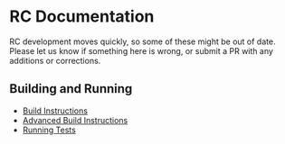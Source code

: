 # RC Documentation

RC development moves quickly, so some of these might be out of date. Please let us know if something here is wrong, or submit a PR with any additions or corrections.

## Building and Running

- [Build Instructions](BuildInstructions.md)
- [Advanced Build Instructions](#)
- [Running Tests](#)
